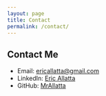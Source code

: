 ```yaml
---
layout: page
title: Contact
permalink: /contact/
---
```


## Contact Me

- Email: [ericallatta@gmail.com](mailto:ericallatta@gmail.com)
- LinkedIn: [Eric Allatta](https://www.linkedin.com/in/eric-allatta/)
- GitHub: [MrAllatta](https://github.com/MrAllatta)

